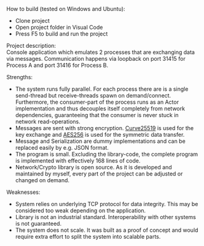 How to build (tested on Windows and Ubuntu):
  - Clone project
  - Open project folder in Visual Code
  - Press F5 to build and run the project
  
Project description:  
Console application which emulates 2 processes that are exchanging data via messages. Communication happens via loopback on port 31415 for Process A and port 31416 for Process B.

Strengths:  
  - The system runs fully parallel. For each process there are is a single send-thread but receive-threads spawn on demand/connect. Furthermore, the consumer-part of the process runs as an Actor implementation and thus decouples itself completely from network dependencies, guaranteeing that the consumer is never stuck in network read-operations.
  - Messages are sent with strong encryption. [Curve25519](https://en.wikipedia.org/wiki/Curve25519) is used for the key exchange and [AES256](https://en.wikipedia.org/wiki/Advanced_Encryption_Standard) is used for the symmetric data transfer.
  - Message and Serialization are dummy implementations and can be replaced easily by e.g. JSON format.
  - The program is small. Excluding the library-code, the complete program is implemented with effectively 168 lines of code.
  - Network/Crypto library is open source. As it is developed and maintained by myself, every part of the project can be adjusted or changed on demand.
  
  Weaknesses:  
  - System relies on underlying TCP protocol for data integrity. This may be considered too weak depending on the application.
  - Library is not an industrial standard. Interoperability with other systems is not guaranteed.
  - The system does not scale. It was built as a proof of concept and would require extra effort to split the system into scalable parts.
